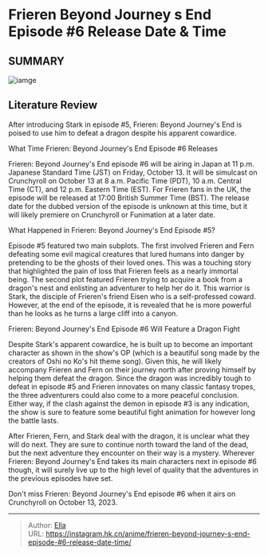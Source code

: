 # Frieren Beyond Journey s End Episode #6 Release Date &amp; Time


## SUMMARY 

![iamge](https://static1.srcdn.com/wordpress/wp-content/uploads/2023/10/stark-fern-and-frieren-in-frieren.jpg)

## Literature Review

After introducing Stark in episode #5, Frieren: Beyond Journey&#39;s End is poised to use him to defeat a dragon despite his apparent cowardice.





 What Time Frieren: Beyond Journey&#39;s End Episode #6 Releases 
          




Frieren: Beyond Journey&#39;s End episode #6 will be airing in Japan at 11 p.m. Japanese Standard Time (JST) on Friday, October 13. It will be simulcast on Crunchyroll on October 13 at 8 a.m. Pacific Time (PDT), 10 a.m. Central Time (CT), and 12 p.m. Eastern Time (EST). For Frieren fans in the UK, the episode will be released at 17:00 British Summer Time (BST). The release date for the dubbed version of the episode is unknown at this time, but it will likely premiere on Crunchyroll or Funimation at a later date.



 What Happened in Frieren: Beyond Journey&#39;s End Episode #5? 
          

Episode #5 featured two main subplots. The first involved Frieren and Fern defeating some evil magical creatures that lured humans into danger by pretending to be the ghosts of their loved ones. This was a touching story that highlighted the pain of loss that Frieren feels as a nearly immortal being. The second plot featured Frieren trying to acquire a book from a dragon&#39;s nest and enlisting an adventurer to help her do it. This warrior is Stark, the disciple of Frieren&#39;s friend Eisen who is a self-professed coward. However, at the end of the episode, it is revealed that he is more powerful than he looks as he turns a large cliff into a canyon.






 Frieren: Beyond Journey&#39;s End Episode #6 Will Feature a Dragon Fight 
          

Despite Stark&#39;s apparent cowardice, he is built up to become an important character as shown in the show&#39;s OP (which is a beautiful song made by the creators of Oshi no Ko&#39;s hit theme song). Given this, he will likely accompany Frieren and Fern on their journey north after proving himself by helping them defeat the dragon. Since the dragon was incredibly tough to defeat in episode #5 and Frieren innovates on many classic fantasy tropes, the three adventurers could also come to a more peaceful conclusion. Either way, if the clash against the demon in episode #3 is any indication, the show is sure to feature some beautiful fight animation for however long the battle lasts.

After Frieren, Fern, and Stark deal with the dragon, it is unclear what they will do next. They are sure to continue north toward the land of the dead, but the next adventure they encounter on their way is a mystery. Wherever Frieren: Beyond Journey&#39;s End takes its main characters next in episode #6 though, it will surely live up to the high level of quality that the adventures in the previous episodes have set.




Don&#39;t miss Frieren: Beyond Journey&#39;s End episode #6 when it airs on Crunchyroll on October 13, 2023.



---

> Author: [Ella](https://instagram.hk.cn/)  
> URL: https://instagram.hk.cn/anime/frieren-beyond-journey-s-end-episode-#6-release-date-time/  

